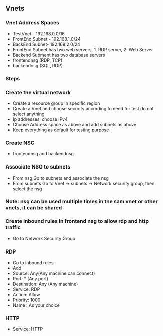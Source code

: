 ## Vnets
### Vnet Address Spaces
- TestVnet - 192.168.0.0/16
- FrontEnd Subnet - 192.168.1.0/24
- BackEnd Subnet- 192.168.2.0/24
- FrontEnd Subnet has two web servers, 1. RDP server, 2. Web Server
- Backend Subment has two database servers
- frontendnsg (RDP, TCP)
- backendnsg (SQL, RDP)
  
### Steps
### Create the virtual network
- Create a resource group in specific region
- Create a Vnet and choose security according to need for test do not select anything
- Ip addresses, choose IPv4
- Choose Address space as above and add subnets as above
- Keep everything as default for testing purpose


### Create NSG
- frontendnsg and backendnsg
 
### Associate NSG to subnets
- From nsg
  Go to subnets and associate the nsg
- From subnets
  Go to Vnet -> subnets -> Network security group, then select the nsg

### Note: nsg can be used multiple times in the sam vnet or other vnets, it can be shared

### Create inbound rules in frontend nsg to allow rdp and http traffic
- Go to Network Security Group
### RDP
- Go to inbound rules
- Add
- Source: Any(Any machine can connect)
- Port: * (Any port)
- Destination: Any (Any machine)
- Service: RDP
- Action: Allow
- Priority: 1000
- Name : As your choice
### HTTP
- Service: HTTP
  
  
 
